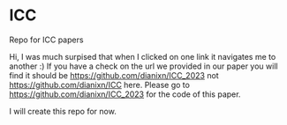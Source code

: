 # ICC
Repo for ICC papers

Hi, I was much surpised that when I clicked on one link it navigates me to another :) If you have a check on the url we provided in our paper you will find it should be https://github.com/dianixn/ICC_2023 not https://github.com/dianixn/ICC here. Please go to https://github.com/dianixn/ICC_2023 for the code of this paper. 

I will create this repo for now. 
